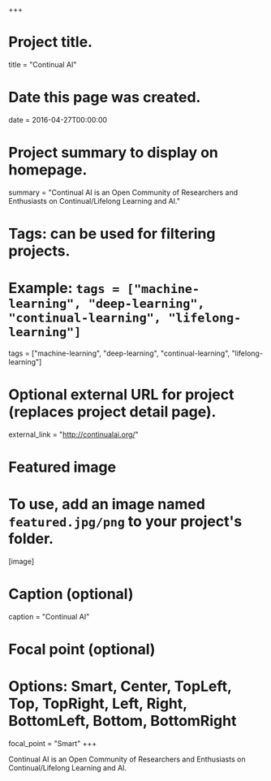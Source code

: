 +++
# Project title.
title = "Continual AI"

# Date this page was created.
date = 2016-04-27T00:00:00

# Project summary to display on homepage.
summary = "Continual AI is an Open Community of Researchers and Enthusiasts on Continual/Lifelong Learning and AI."

# Tags: can be used for filtering projects.
# Example: `tags = ["machine-learning", "deep-learning", "continual-learning", "lifelong-learning"]`
tags = ["machine-learning", "deep-learning", "continual-learning", "lifelong-learning"]

# Optional external URL for project (replaces project detail page).
external_link = "http://continualai.org/"

# Featured image
# To use, add an image named `featured.jpg/png` to your project's folder. 
[image]
  # Caption (optional)
  caption = "Continual AI"
  
  # Focal point (optional)
  # Options: Smart, Center, TopLeft, Top, TopRight, Left, Right, BottomLeft, Bottom, BottomRight
  focal_point = "Smart"
+++

Continual AI is an Open Community of Researchers and Enthusiasts on
Continual/Lifelong Learning and AI.
